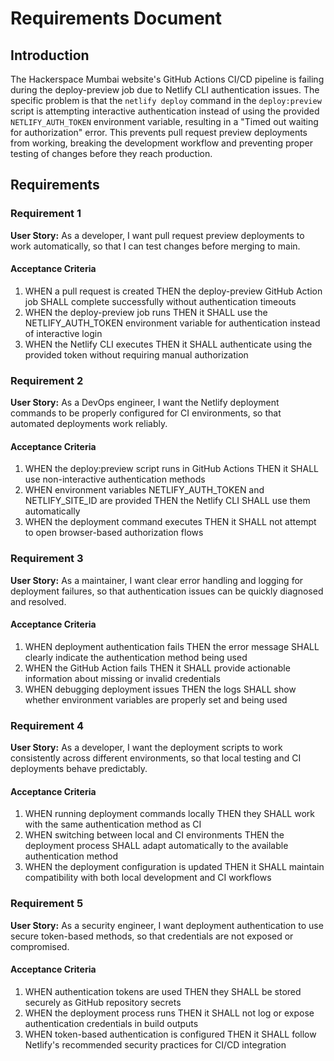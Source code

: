 # Requirements Document

## Introduction

The Hackerspace Mumbai website's GitHub Actions CI/CD pipeline is failing during the deploy-preview job due to Netlify CLI authentication issues. The specific problem is that the `netlify deploy` command in the `deploy:preview` script is attempting interactive authentication instead of using the provided `NETLIFY_AUTH_TOKEN` environment variable, resulting in a "Timed out waiting for authorization" error. This prevents pull request preview deployments from working, breaking the development workflow and preventing proper testing of changes before they reach production.

## Requirements

### Requirement 1

**User Story:** As a developer, I want pull request preview deployments to work automatically, so that I can test changes before merging to main.

#### Acceptance Criteria

1. WHEN a pull request is created THEN the deploy-preview GitHub Action job SHALL complete successfully without authentication timeouts
2. WHEN the deploy-preview job runs THEN it SHALL use the NETLIFY_AUTH_TOKEN environment variable for authentication instead of interactive login
3. WHEN the Netlify CLI executes THEN it SHALL authenticate using the provided token without requiring manual authorization

### Requirement 2

**User Story:** As a DevOps engineer, I want the Netlify deployment commands to be properly configured for CI environments, so that automated deployments work reliably.

#### Acceptance Criteria

1. WHEN the deploy:preview script runs in GitHub Actions THEN it SHALL use non-interactive authentication methods
2. WHEN environment variables NETLIFY_AUTH_TOKEN and NETLIFY_SITE_ID are provided THEN the Netlify CLI SHALL use them automatically
3. WHEN the deployment command executes THEN it SHALL not attempt to open browser-based authorization flows

### Requirement 3

**User Story:** As a maintainer, I want clear error handling and logging for deployment failures, so that authentication issues can be quickly diagnosed and resolved.

#### Acceptance Criteria

1. WHEN deployment authentication fails THEN the error message SHALL clearly indicate the authentication method being used
2. WHEN the GitHub Action fails THEN it SHALL provide actionable information about missing or invalid credentials
3. WHEN debugging deployment issues THEN the logs SHALL show whether environment variables are properly set and being used

### Requirement 4

**User Story:** As a developer, I want the deployment scripts to work consistently across different environments, so that local testing and CI deployments behave predictably.

#### Acceptance Criteria

1. WHEN running deployment commands locally THEN they SHALL work with the same authentication method as CI
2. WHEN switching between local and CI environments THEN the deployment process SHALL adapt automatically to the available authentication method
3. WHEN the deployment configuration is updated THEN it SHALL maintain compatibility with both local development and CI workflows

### Requirement 5

**User Story:** As a security engineer, I want deployment authentication to use secure token-based methods, so that credentials are not exposed or compromised.

#### Acceptance Criteria

1. WHEN authentication tokens are used THEN they SHALL be stored securely as GitHub repository secrets
2. WHEN the deployment process runs THEN it SHALL not log or expose authentication credentials in build outputs
3. WHEN token-based authentication is configured THEN it SHALL follow Netlify's recommended security practices for CI/CD integration
